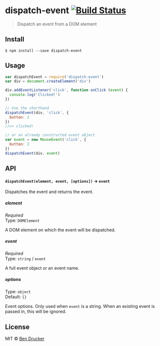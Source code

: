 # dispatch-event [![Build Status](https://travis-ci.org/bendrucker/dispatch-event.svg?branch=master)](https://travis-ci.org/bendrucker/dispatch-event)

> Dispatch an event from a DOM element


## Install

```
$ npm install --save dispatch-event
```


## Usage

```js
var dispatchEvent = require('dispatch-event')
var div = document.createElement('div')

div.addEventListener('click', function onClick (event) {
  console.log('Clicked!')  
})

// Use the shorthand
dispatchEvent(div, 'click', {
  button: 2
})
//=> clicked!

// or an already constructed event object
var event = new MouseEvent('click', {
  button: 2
})
dispatchEvent(div, event)
```

## API

#### `dispatchEvent(element, event, [options])` -> `event`

Dispatches the event and returns the event.

##### element

*Required*  
Type: `DOMElement`

A DOM element on which the event will be dispatched.

##### event

*Required*  
Type: `string` / `event`

A full event object or an event name.

##### options

Type: `object`  
Default: `{}`

Event options. Only used when `event` is a string. When an existing event is passed in, this will be ignored.


## License

MIT © [Ben Drucker](http://bendrucker.me)

